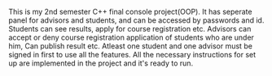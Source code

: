 This is my 2nd semester C++ final console project(OOP).
It has seperate panel for advisors and students, and can be accessed by passwords and id.
Students can see results, apply for course registration etc.
Advisors can accept or deny course registration application of students who are under him, Can publish result etc.
Atleast one student and one advisor must be signed in first to use all the features.
All the necessary instructions for set up are implemented in the project and it's ready to run.
